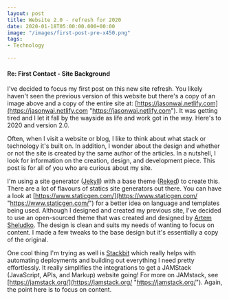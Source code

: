 ```yaml
---
layout: post
title: Website 2.0 - refresh for 2020
date: 2020-01-18T05:00:00.000+00:00
image: "/images/first-post-pre-x450.png"
tags:
- Technology

---
```

#### Re: First Contact - Site Background

I've decided to focus my first post on this new site refresh. You likely haven't seen the previous version of this website but there's a copy of an image above and a copy of the entire site at: [https://jasonwai.netlify.com](https://jasonwai.netlify.com "https://jasonwai.netlify.com"). It was getting tired and I let it fall by the wayside as life and work got in the way. Here's to 2020 and version 2.0.

Often, when I visit a website or blog, I like to think about what stack or technology it's built on. In addition, I wonder about the design and whether or not the site is created by the same author of the articles.  In a nutshell, I look for information on the creation, design, and development piece. This post is for all of you who are curious about my site.

I'm using a site generator ([Jekyll](https://jekyllrb.com/ "Jekyll")) with a base theme ([Reked](https://github.com/artemsheludko/reked "Reked")) to create this. There are a lot of flavours of statics site generators out there. You can have a look at [https://www.staticgen.com/](https://www.staticgen.com/ "https://www.staticgen.com/") for a better idea on language and templates being used. Although I designed and created my previous site, I've decided to use an open-sourced theme that was created and designed by [Artem Sheludko](http://artemsheludko.com/ "Artem Shelduko website"). The design is clean and suits my needs of wanting to focus on content. I made a few tweaks to the base design but it's essentially a copy of the original.

One cool thing I'm trying as well is [Stackbit](https://www.stackbit.com/ "Stackbit") which really helps with automating deployments and building out everything I need pretty effortlessly. It really simplifies the integrations to get a JAMStack (JavaScript, APIs, and Markup) website going! For more on JAMstack, see [https://jamstack.org/](https://jamstack.org/ "https://jamstack.org/"). Again, the point here is to focus on content.